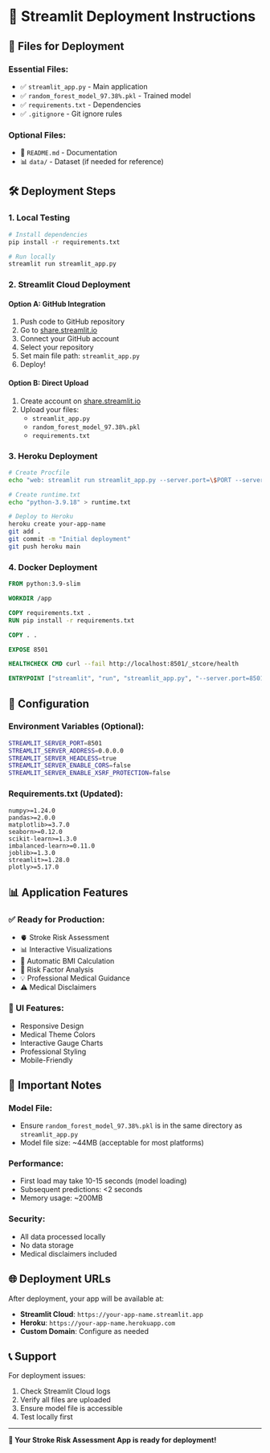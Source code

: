 # 🚀 Streamlit Deployment Instructions

## 📁 Files for Deployment

### **Essential Files:**
- ✅ `streamlit_app.py` - Main application
- ✅ `random_forest_model_97.38%.pkl` - Trained model
- ✅ `requirements.txt` - Dependencies
- ✅ `.gitignore` - Git ignore rules

### **Optional Files:**
- 📖 `README.md` - Documentation
- 📊 `data/` - Dataset (if needed for reference)

## 🛠️ Deployment Steps

### **1. Local Testing**
```bash
# Install dependencies
pip install -r requirements.txt

# Run locally
streamlit run streamlit_app.py
```

### **2. Streamlit Cloud Deployment**

#### **Option A: GitHub Integration**
1. Push code to GitHub repository
2. Go to [share.streamlit.io](https://share.streamlit.io)
3. Connect your GitHub account
4. Select your repository
5. Set main file path: `streamlit_app.py`
6. Deploy!

#### **Option B: Direct Upload**
1. Create account on [share.streamlit.io](https://share.streamlit.io)
2. Upload your files:
   - `streamlit_app.py`
   - `random_forest_model_97.38%.pkl`
   - `requirements.txt`

### **3. Heroku Deployment**
```bash
# Create Procfile
echo "web: streamlit run streamlit_app.py --server.port=\$PORT --server.address=0.0.0.0" > Procfile

# Create runtime.txt
echo "python-3.9.18" > runtime.txt

# Deploy to Heroku
heroku create your-app-name
git add .
git commit -m "Initial deployment"
git push heroku main
```

### **4. Docker Deployment**
```dockerfile
FROM python:3.9-slim

WORKDIR /app

COPY requirements.txt .
RUN pip install -r requirements.txt

COPY . .

EXPOSE 8501

HEALTHCHECK CMD curl --fail http://localhost:8501/_stcore/health

ENTRYPOINT ["streamlit", "run", "streamlit_app.py", "--server.port=8501", "--server.address=0.0.0.0"]
```

## 🔧 Configuration

### **Environment Variables (Optional):**
```bash
STREAMLIT_SERVER_PORT=8501
STREAMLIT_SERVER_ADDRESS=0.0.0.0
STREAMLIT_SERVER_HEADLESS=true
STREAMLIT_SERVER_ENABLE_CORS=false
STREAMLIT_SERVER_ENABLE_XSRF_PROTECTION=false
```

### **Requirements.txt (Updated):**
```
numpy>=1.24.0
pandas>=2.0.0
matplotlib>=3.7.0
seaborn>=0.12.0
scikit-learn>=1.3.0
imbalanced-learn>=0.11.0
joblib>=1.3.0
streamlit>=1.28.0
plotly>=5.17.0
```

## 📊 Application Features

### **✅ Ready for Production:**
- 🫀 Stroke Risk Assessment
- 📊 Interactive Visualizations
- 📏 Automatic BMI Calculation
- 🎯 Risk Factor Analysis
- 💡 Professional Medical Guidance
- ⚠️ Medical Disclaimers

### **🎨 UI Features:**
- Responsive Design
- Medical Theme Colors
- Interactive Gauge Charts
- Professional Styling
- Mobile-Friendly

## 🚨 Important Notes

### **Model File:**
- Ensure `random_forest_model_97.38%.pkl` is in the same directory as `streamlit_app.py`
- Model file size: ~44MB (acceptable for most platforms)

### **Performance:**
- First load may take 10-15 seconds (model loading)
- Subsequent predictions: <2 seconds
- Memory usage: ~200MB

### **Security:**
- All data processed locally
- No data storage
- Medical disclaimers included

## 🌐 Deployment URLs

After deployment, your app will be available at:
- **Streamlit Cloud**: `https://your-app-name.streamlit.app`
- **Heroku**: `https://your-app-name.herokuapp.com`
- **Custom Domain**: Configure as needed

## 📞 Support

For deployment issues:
1. Check Streamlit Cloud logs
2. Verify all files are uploaded
3. Ensure model file is accessible
4. Test locally first

---

**🎉 Your Stroke Risk Assessment App is ready for deployment!** 